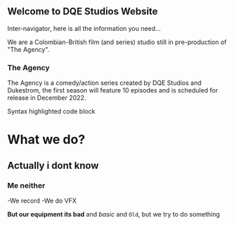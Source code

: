 ## Welcome to DQE Studios Website

Inter-navigator, here is all the information you need...

We are a Colombian-British film (and series) studio still in pre-production of "The Agency".

### The Agency

The Agency is a comedy/action series created by DQE Studios and Dukestrom, the first season will feature 10 episodes and is scheduled for release in December 2022.

Syntax highlighted code block

# What we do?
## Actually i dont know
### Me neither

-We record
-We do VFX


**But our equipment its bad** and _basic_ and `Old`, but we try to do something
